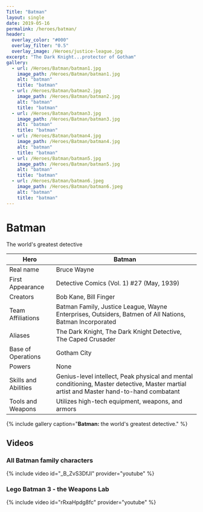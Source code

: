 ```yaml
---
Title: "Batman"
layout: single
date: 2019-05-16
permalink: /heroes/batman/
header:
  overlay_color: "#000"
  overlay_filter: "0.5"
  overlay_image: /Heroes/justice-league.jpg
excerpt: "The Dark Knight...protector of Gotham"
gallery:
  - url: /Heroes/Batman/batman1.jpg
    image_path: /Heroes/Batman/batman1.jpg
    alt: "batman"
    title: "batman"
  - url: /Heroes/Batman/batman2.jpg
    image_path: /Heroes/Batman/batman2.jpg
    alt: "batman"
    title: "batman"
  - url: /Heroes/Batman/batman3.jpg
    image_path: /Heroes/Batman/batman3.jpg
    alt: "batman"
    title: "batman"
  - url: /Heroes/Batman/batman4.jpg
    image_path: /Heroes/Batman/batman4.jpg
    alt: "batman"
    title: "batman"
  - url: /Heroes/Batman/batman5.jpg
    image_path: /Heroes/Batman/batman5.jpg
    alt: "batman"
    title: "batman"
  - url: /Heroes/Batman/batman6.jpeg
    image_path: /Heroes/Batman/batman6.jpeg
    alt: "batman"
    title: "batman"
---
```

# Batman  
The world's greatest detective

| Hero                 | Batman                                                                                                                                                  |
|----------------------|---------------------------------------------------------------------------------------------------------------------------------------------------------|
| Real name            | Bruce Wayne                                                                                                                                             |
| First Appearance     | Detective Comics (Vol. 1) #27 (May, 1939)                                                                                                               |
| Creators             | Bob Kane, Bill Finger                                                                                                                                   |
| Team Affiliations    | Batman Family, Justice League, Wayne Enterprises, Outsiders, Batmen of All Nations, Batman Incorporated                                                 |
| Aliases              | The Dark Knight, The Dark Knight Detective, The Caped Crusader |
| Base of Operations   | Gotham City                                                                                                                                             |
| Powers               | None                                                                                                                                                    |
| Skills and Abilities | Genius-level intellect, Peak physical and mental conditioning, Master detective, Master martial artist and Master hand-to-hand combatant                |
| Tools and Weapons    | Utilizes high-tech equipment, weapons, and armors                                                                                                       |


{% include gallery caption="**Batman:** the world's greatest detective." %}

## Videos

### All Batman family characters  

{% include video id="_B_ZvS3DfJI" provider="youtube" %}

### Lego Batman 3 - the Weapons Lab

{% include video id="rRxaHpdg8fc" provider="youtube" %}
